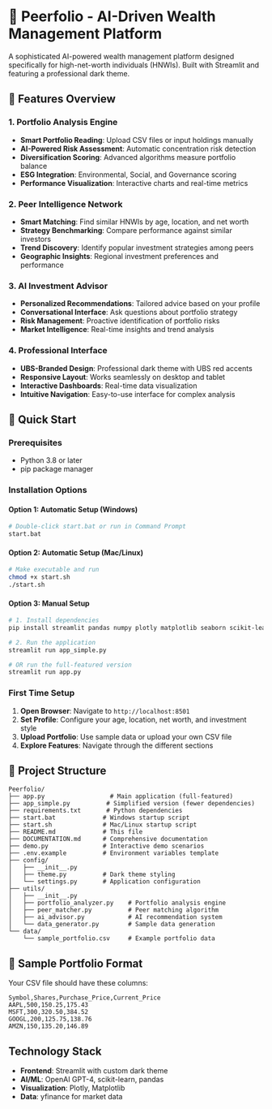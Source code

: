 # 🏦 Peerfolio - AI-Driven Wealth Management Platform

A sophisticated AI-powered wealth management platform designed specifically for high-net-worth individuals (HNWIs). Built with Streamlit and featuring a professional dark theme.

## 🌟 Features Overview

### 1. **Portfolio Analysis Engine**
- **Smart Portfolio Reading**: Upload CSV files or input holdings manually
- **AI-Powered Risk Assessment**: Automatic concentration risk detection
- **Diversification Scoring**: Advanced algorithms measure portfolio balance
- **ESG Integration**: Environmental, Social, and Governance scoring
- **Performance Visualization**: Interactive charts and real-time metrics

### 2. **Peer Intelligence Network**
- **Smart Matching**: Find similar HNWIs by age, location, and net worth
- **Strategy Benchmarking**: Compare performance against similar investors
- **Trend Discovery**: Identify popular investment strategies among peers
- **Geographic Insights**: Regional investment preferences and performance

### 3. **AI Investment Advisor**
- **Personalized Recommendations**: Tailored advice based on your profile
- **Conversational Interface**: Ask questions about portfolio strategy
- **Risk Management**: Proactive identification of portfolio risks
- **Market Intelligence**: Real-time insights and trend analysis

### 4. **Professional Interface**
- **UBS-Branded Design**: Professional dark theme with UBS red accents
- **Responsive Layout**: Works seamlessly on desktop and tablet
- **Interactive Dashboards**: Real-time data visualization
- **Intuitive Navigation**: Easy-to-use interface for complex analysis

## 🚀 Quick Start

### Prerequisites
- Python 3.8 or later
- pip package manager

### Installation Options

#### Option 1: Automatic Setup (Windows)
```bash
# Double-click start.bat or run in Command Prompt
start.bat
```

#### Option 2: Automatic Setup (Mac/Linux)
```bash
# Make executable and run
chmod +x start.sh
./start.sh
```

#### Option 3: Manual Setup
```bash
# 1. Install dependencies
pip install streamlit pandas numpy plotly matplotlib seaborn scikit-learn python-dotenv yfinance requests altair

# 2. Run the application
streamlit run app_simple.py

# OR run the full-featured version
streamlit run app.py
```

### First Time Setup
1. **Open Browser**: Navigate to `http://localhost:8501`
2. **Set Profile**: Configure your age, location, net worth, and investment style
3. **Upload Portfolio**: Use sample data or upload your own CSV file
4. **Explore Features**: Navigate through the different sections

## 📁 Project Structure

```
Peerfolio/
├── app.py                  # Main application (full-featured)
├── app_simple.py          # Simplified version (fewer dependencies)
├── requirements.txt       # Python dependencies
├── start.bat             # Windows startup script
├── start.sh              # Mac/Linux startup script
├── README.md             # This file
├── DOCUMENTATION.md      # Comprehensive documentation
├── demo.py               # Interactive demo scenarios
├── .env.example          # Environment variables template
├── config/
│   ├── __init__.py
│   ├── theme.py          # Dark theme styling
│   └── settings.py       # Application configuration
├── utils/
│   ├── __init__.py
│   ├── portfolio_analyzer.py    # Portfolio analysis engine
│   ├── peer_matcher.py          # Peer matching algorithm
│   ├── ai_advisor.py            # AI recommendation system
│   └── data_generator.py        # Sample data generation
└── data/
    └── sample_portfolio.csv     # Example portfolio data
```

## 💼 Sample Portfolio Format

Your CSV file should have these columns:

```csv
Symbol,Shares,Purchase_Price,Current_Price
AAPL,500,150.25,175.43
MSFT,300,320.50,384.52
GOOGL,200,125.75,138.76
AMZN,150,135.20,146.89
```

## Technology Stack

- **Frontend**: Streamlit with custom dark theme
- **AI/ML**: OpenAI GPT-4, scikit-learn, pandas
- **Visualization**: Plotly, Matplotlib
- **Data**: yfinance for market data
